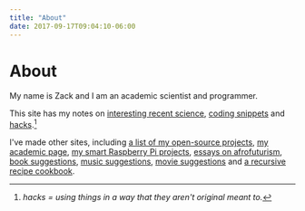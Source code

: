 ```yaml
---
title: "About"
date: 2017-09-17T09:04:10-06:00
---
```


# About 

My name is Zack and I am an academic scientist and programmer. 

This site has my notes on [interesting recent science](/tags/science), [coding snippets](/tags/coding) and [hacks](/tags/hacks/).[^hacks]

I've made other sites, including
[a list of my open-source projects](https://schollz.github.io/projects),
[my academic page](https://zackaryscholl.com/),
[my smart Raspberry Pi projects](https://rpiai.com),
[essays on afrofuturism](https://zackscholl.blogspot.ca/),
[book suggestions](https://www.booksuggestions.ninja/),
[music suggestions](https://www.musicsuggestions.ninja/),
[movie suggestions](https://goodmovies.ninja/) and 
[a recursive recipe cookbook](https://timetomakefood.com/).

[^hacks]:  *hacks = using things in a way that they aren't original meant to.*
